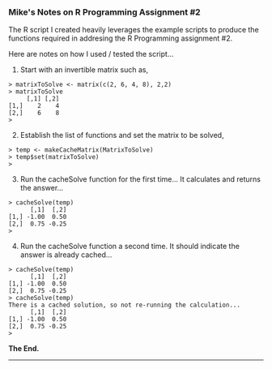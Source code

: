 ### Mike's Notes on R Programming Assignment #2


The R script I created heavily leverages the example scripts to produce the functions
required in addresing the R Programming assignment #2. 

Here are notes on how I used / tested the script...

1. Start with an invertible matrix such as, 
```{r}
> matrixToSolve <- matrix(c(2, 6, 4, 8), 2,2)
> matrixToSolve
     [,1] [,2]
[1,]    2    4
[2,]    6    8
> 
```

2. Establish the list of functions and set the matrix to be solved,
```{r}
> temp <- makeCacheMatrix(MatrixToSolve)
> temp$set(matrixToSolve)
> 
```

3. Run the cacheSolve function for the first time... It calculates and returns the answer...
```{r}
> cacheSolve(temp)
      [,1]  [,2]
[1,] -1.00  0.50
[2,]  0.75 -0.25
> 
```

4. Run the cacheSolve function a second time. It should indicate the answer is already cached...
```{r}
> cacheSolve(temp)
      [,1]  [,2]
[1,] -1.00  0.50
[2,]  0.75 -0.25
> cacheSolve(temp)
There is a cached solution, so not re-running the calculation...
      [,1]  [,2]
[1,] -1.00  0.50
[2,]  0.75 -0.25
> 
```

__The End.__

***